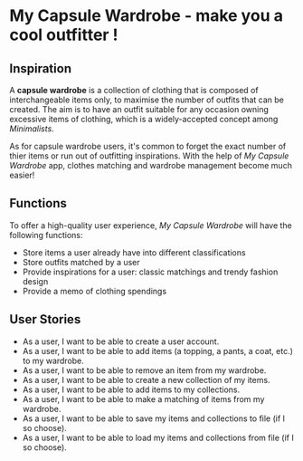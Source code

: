 # My Capsule Wardrobe - make you a cool outfitter !

## Inspiration

A **capsule wardrobe** is a collection of clothing that is composed of interchangeable items only, 
to maximise the number of outfits that can be created. The aim is to have an outfit suitable for any occasion owning
excessive items of clothing, which is a widely-accepted concept among *Minimalists*.  

As for capsule wardrobe users, it's common to forget the exact number of thier items or run out of 
outfitting inspirations. With the help of *My Capsule Wardrobe* app, clothes matching and wardrobe management
become much easier! 


## Functions
To offer a high-quality user experience, *My Capsule Wardrobe* will have the following 
functions:

- Store items a user already have into different classifications
- Store outfits matched by a user
- Provide inspirations for a user: classic matchings and trendy fashion design
- Provide a memo of clothing spendings



## User Stories
- As a user, I want to be able to create a user account.
- As a user, I want to be able to add items (a topping, a pants, a coat, etc.) to my wardrobe.
- As a user, I want to be able to remove an item from my wardrobe.
- As a user, I want to be able to create a new collection of my items.
- As a user, I want to be able to add items to my collections.
- As a user, I want to be able to make a matching of items from my wardrobe.
- As a user, I want to be able to save my items and collections to file (if I so choose).
- As a user, I want to be able to load my items and collections from file (if I so choose).

